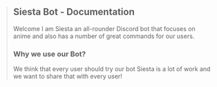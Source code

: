 > ## Siesta Bot - Documentation
> Welcome I am Siesta an all-rounder Discord bot that focuses on anime and also has a number of great commands for our users.
> 
> ### Why we use our Bot?
> We think that every user should try our bot Siesta is a lot of work and we want to share that with every user!
